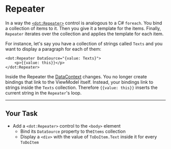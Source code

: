 ﻿---
Title: Repeater
CodeTask: /resources/collections/view_stub.dothtml.csx
---

# Repeater
In a way the [`<dot:Repeater>`][repeater] control is analogous to a C# `foreach`. You bind a collection of items to it. Then you give it a template for the items. Finally, `Repeater` iterates over the collection and applies the template for each item.

For instance, let's say you have a collection of strings called `Texts` and you want to display
a paragraph for each of them:

```dothtml
<dot:Repeater DataSource="{value: Texts}">
    <p>{{value: this}}</p>
</dot:Repeater>
```

Inside the Repeater the [DataContext] changes. You no longer create bindings that link to the ViewModel itself.
Instead, your bindings link to strings inside the `Texts` collection. Therefore `{{value: this}}`
inserts the current string in the `Repeater`'s loop.

---

## Your Task

- Add a `<dot:Repeater>` control to the `<body>` element
  -  Bind its `DataSource` property to the`Items` collection
  -  Display a `<div>` with the value of `ToDoItem.Text` inside it for every `ToDoItem`

[repeater]: https://www.dotvvm.com/docs/controls/builtin/Repeater
[datacontext]: https://www.dotvvm.com/docs/tutorials/basics-binding-context